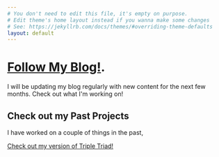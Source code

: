 ```yaml
---
# You don't need to edit this file, it's empty on purpose.
# Edit theme's home layout instead if you wanna make some changes
# See: https://jekyllrb.com/docs/themes/#overriding-theme-defaults
layout: default
---
```


# [](#header-1)[Follow My Blog!](about).

I will be updating my blog regularly with new content for the next few months. Check out what I'm working on!

## [](#header-2)Check out my Past Projects

I have worked on a couple of things in the past, 

[Check out my version of Triple Triad!](tripletriad)


